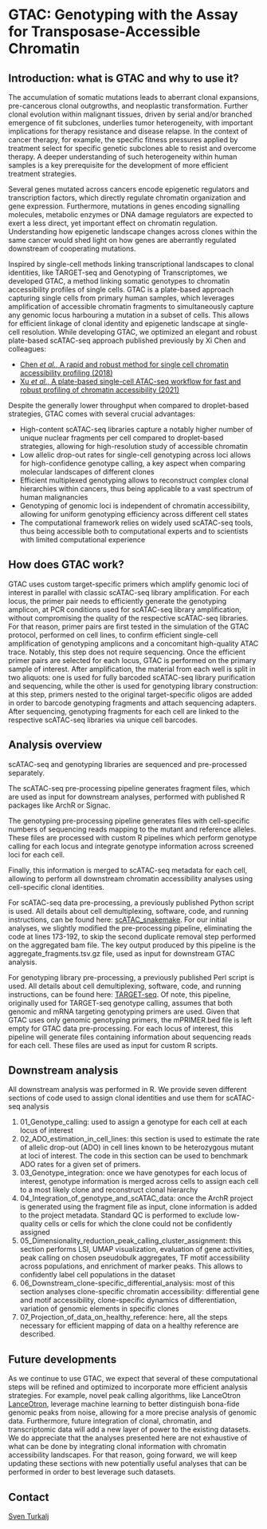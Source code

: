 # GTAC: Genotyping with the Assay for Transposase-Accessible Chromatin


## Introduction: what is GTAC and why to use it?

The accumulation of somatic mutations leads to aberrant clonal expansions, pre-cancerous clonal outgrowths, and neoplastic transformation. Further clonal evolution within malignant tissues, driven by serial and/or branched emergence of fit subclones, underlies tumor heterogeneity, with important implications for therapy resistance and disease relapse. In the context of cancer therapy, for example, the specific fitness pressures applied by treatment select for specific genetic subclones able to resist and overcome therapy. A deeper understanding of such heterogeneity within human samples is a key prerequisite for the development of more efficient treatment strategies. 

Several genes mutated across cancers encode epigenetic regulators and transcription factors, which directly regulate chromatin organization and gene expression. Furthermore, mutations in genes encoding signalling molecules, metabolic enzymes or DNA damage regulators are expected to exert a less direct, yet important effect on chromatin regulation. Understanding how epigenetic landscape changes across clones within the same cancer would shed light on how genes are aberrantly regulated downstream of cooperating mutations. 

Inspired by single-cell methods linking transcriptional landscapes to clonal identities, like TARGET-seq and Genotyping of Transcriptomes, we developed GTAC, a method linking somatic genotypes to chromatin accessibility profiles of single cells. GTAC is a plate-based approach capturing single cells from primary human samples, which leverages amplification of accessible chromatin fragments to simultaneously capture any genomic locus harbouring a mutation in a subset of cells. This allows for efficient linkage of clonal identity and epigenetic landscape at single-cell resolution.
While developing GTAC, we optimized an elegant and robust plate-based scATAC-seq approach published previously by Xi Chen and colleagues:
- [Chen *et al.*, A rapid and robust method for single cell chromatin accessibility profiling (2018)](https://www.nature.com/articles/s41467-018-07771-0)
- [Xu *et al.*, A plate-based single-cell ATAC-seq workflow for fast and robust profiling of chromatin accessibility (2021)](https://www.nature.com/articles/s41596-021-00583-5)

Despite the generally lower throughput when compared to droplet-based strategies, GTAC comes with several crucial advantages:
-	High-content scATAC-seq libraries capture a notably higher number of unique nuclear fragments per cell compared to droplet-based strategies, allowing for high-resolution study of accessible chromatin
-	Low allelic drop-out rates for single-cell genotyping across loci allows for high-confidence genotype calling, a key aspect when comparing molecular landscapes of different clones
-	Efficient multiplexed genotyping allows to reconstruct complex clonal hierarchies within cancers, thus being applicable to a vast spectrum of human malignancies
-	Genotyping of genomic loci is independent of chromatin accessibility, allowing for uniform genotyping efficiency across different cell states
-	The computational framework relies on widely used scATAC-seq tools, thus being accessible both to computational experts and to scientists with limited computational experience


## How does GTAC work?

GTAC uses custom target-specific primers which amplify genomic loci of interest in parallel with classic scATAC-seq library amplification. For each locus, the primer pair needs to efficiently generate the genotyping amplicon, at PCR conditions used for scATAC-seq library amplification, without compromising the quality of the respective scATAC-seq libraries. For that reason, primer pairs are first tested in the simulation of the GTAC protocol, performed on cell lines, to confirm efficient single-cell amplification of genotyping amplicons and a concomitant high-quality ATAC trace. Notably, this step does not require sequencing. Once the efficient primer pairs are selected for each locus, GTAC is performed on the primary sample of interest. After amplification, the material from each well is split in two aliquots: one is used for fully barcoded scATAC-seq library purification and sequencing, while the other is used for genotyping library construction: at this step, primers nested to the original target-specific oligos are added in order to barcode genotyping fragments and attach sequencing adapters. After sequencing, genotyping fragments for each cell are linked to the respective scATAC-seq libraries via unique cell barcodes.


## Analysis overview

scATAC-seq and genotyping libraries are sequenced and pre-processed separately. 

The scATAC-seq pre-processing pipeline generates fragment files, which are used as input for downstream analyses, performed with published R packages like ArchR or Signac. 

The genotyping pre-processing pipeline generates files with cell-specific numbers of sequencing reads mapping to the mutant and reference alleles. These files are processed with custom R pipelines which perform genotype calling for each locus and integrate genotype information across screened loci for each cell. 

Finally, this information is merged to scATAC-seq metadata for each cell, allowing to perform all downstream chromatin accessibility analyses using cell-specific clonal identities. 

For scATAC-seq data pre-processing, a previously published Python script is used. All details about cell demultiplexing, software, code, and running instructions, can be found here: [scATAC_snakemake](https://github.com/dbrg77/scATAC_snakemake).
For our initial analyses, we slightly modified the pre-processing pipeline, eliminating the code at lines 173-192, to skip the second duplicate removal step performed on the aggregated bam file. The key output produced by this pipeline is the aggregate_fragments.tsv.gz file, used as input for downstream GTAC analysis. 

For genotyping library pre-processing, a previously published Perl script is used. All details about cell demultiplexing, software, code, and running instructions, can be found here: [TARGET-seq](https://github.com/albarmeira/TARGET-seq).
Of note, this pipeline, originally used for TARGET-seq genotype calling, assumes that both genomic and mRNA targeting genotyping primers are used. Given that GTAC uses only genomic genotyping primers, the mPRIMER.bed file is left empty for GTAC data pre-processing. For each locus of interest, this pipeline will generate files containing information about sequencing reads for each cell. These files are used as input for custom R scripts.


## Downstream analysis

All downstream analysis was performed in R. We provide seven different sections of code used to assign clonal identities and use them for scATAC-seq analysis
1)	01_Genotype_calling: used to assign a genotype for each cell at each locus of interest
2)	02_ADO_estimation_in_cell_lines: this section is used to estimate the rate of allelic drop-out (ADO) in cell lines known to be heterozygous mutant at loci of interest. The code in this section can be used to benchmark ADO rates for a given set of primers.
3)	03_Genotype_integration: once we have genotypes for each locus of interest, genotype information is merged across cells to assign each cell to a most likely clone and reconstruct clonal hierarchy
4)	04_Integration_of_genotype_and_scATAC_data: once the ArchR project is generated using the fragment file as input, clone information is added to the project metadata. Standard QC is performed to exclude low-quality cells or cells for which the clone could not be confidently assigned
5)	05_Dimensionality_reduction_peak_calling_cluster_assignment: this section performs LSI, UMAP visualization, evaluation of gene activities, peak calling on chosen pseudobulk aggregates, TF motif accessibility across populations, and enrichment of marker peaks. This allows to confidently label cell populations in the dataset
6)	06_Downstream_clone-specific_differential_analysis: most of this section analyses clone-specific chromatin accessibility: differential gene and motif accessibility, clone-specific dynamics of differentiation, variation of genomic elements in specific clones
7)	07_Projection_of_data_on_healthy_reference: here, all the steps necessary for efficient mapping of data on a healthy reference are described.


## Future developments

As we continue to use GTAC, we expect that several of these computational steps will be refined and optimized to incorporate more efficient analysis strategies. For example, novel peak calling algorithms, like LanceOtron [LanceOtron](https://github.com/LHentges/LanceOtron), leverage machine learning to better distinguish bona-fide genomic peaks from noise, allowing for a more precise analysis of genomic data. Furthermore, future integration of clonal, chromatin, and transcriptomic data will add a new layer of power to the existing datasets.
We do appreciate that the analyses presented here are not exhaustive of what can be done by integrating clonal information with chromatin accessibility landscapes. For that reason, going forward, we will keep updating these sections with new potentially useful analyses that can be performed in order to best leverage such datasets.


## Contact

[Sven Turkalj](sven.turkalj@rdm.ox.ac.uk)